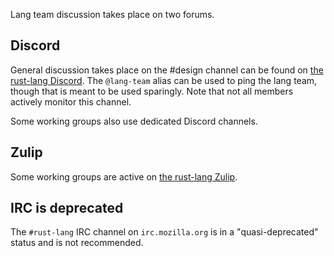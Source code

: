 Lang team discussion takes place on two forums.

## Discord

General discussion takes place on the #design channel 
can be found on [the rust-lang Discord][d]. The `@lang-team` alias
can be used to ping the lang team, though that is meant to be used
sparingly. Note that not all members actively monitor this channel.

Some working groups also use dedicated Discord channels.

## Zulip

Some working groups are active on [the rust-lang Zulip][z].

## IRC is deprecated

The `#rust-lang` IRC channel on `irc.mozilla.org` is in a
"quasi-deprecated" status and is not recommended.

[z]: https://rust-lang.zulipchat.com
[d]: https://discord.gg/rust-lang

